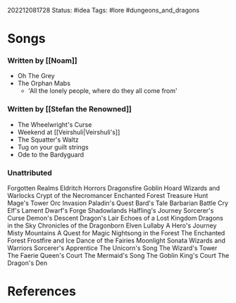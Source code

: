 202212081728
Status: #idea
Tags: #lore #dungeons_and_dragons 

# Songs
### Written by [[Noam]]
- Oh The Grey
- The Orphan Mabs
	- 'All the lonely people, where do they all come from'

### Written by [[Stefan the Renowned]]
- The Wheelwright's Curse
- Weekend at [[Veirshuli|Veirshuli's]]
- The Squatter's Waltz
- Tug on your guilt strings
- Ode to the Bardyguard

### Unattributed
Forgotten Realms
Eldritch Horrors
Dragonsfire
Goblin Hoard
Wizards and Warlocks
Crypt of the Necromancer
Enchanted Forest
Treasure Hunt
Mage's Tower
Orc Invasion
Paladin's Quest
Bard's Tale
Barbarian Battle Cry
Elf's Lament
Dwarf's Forge
Shadowlands
Halfling's Journey
Sorcerer's Curse
Demon's Descent
Dragon's Lair
Echoes of a Lost Kingdom
Dragons in the Sky
Chronicles of the Dragonborn
Elven Lullaby
A Hero's Journey
Misty Mountains
A Quest for Magic
Nightsong in the Forest
The Enchanted Forest
Frostfire and Ice
Dance of the Fairies
Moonlight Sonata
Wizards and Warriors
Sorcerer's Apprentice
The Unicorn's Song
The Wizard's Tower
The Faerie Queen's Court
The Mermaid's Song
The Goblin King's Court
The Dragon's Den

# References

